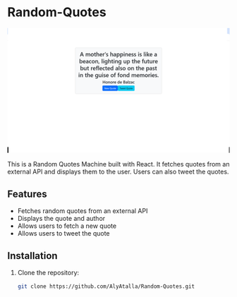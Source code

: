 # Random-Quotes

![Screenshot](quotes.png)

This is a Random Quotes Machine built with React. It fetches quotes from an external API and displays them to the user. Users can also tweet the quotes.

## Features

- Fetches random quotes from an external API
- Displays the quote and author
- Allows users to fetch a new quote
- Allows users to tweet the quote

## Installation

1. Clone the repository:
   ```sh
   git clone https://github.com/AlyAtalla/Random-Quotes.git